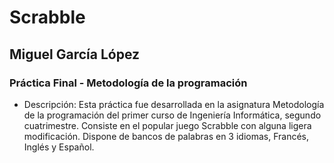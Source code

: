 # Scrabble 
## Miguel García López
### Práctica Final - Metodología de la programación

- Descripción: Esta práctica fue desarrollada en la asignatura Metodología de la programación del primer curso de Ingeniería Informática, segundo cuatrimestre. Consiste en el popular juego Scrabble con alguna ligera modificación. Dispone de bancos de palabras en 3 idiomas, Francés, Inglés y Español.
